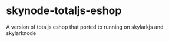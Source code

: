 # skynode-totaljs-eshop
A version of totaljs eshop that ported to running on skylarkjs and skylarknode
